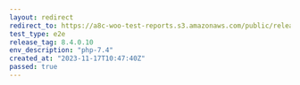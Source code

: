 ```yaml
---
layout: redirect
redirect_to: https://a8c-woo-test-reports.s3.amazonaws.com/public/release/8.4.0.10/php-7.4/e2e/index.html
test_type: e2e
release_tag: 8.4.0.10
env_description: "php-7.4"
created_at: "2023-11-17T10:47:40Z"
passed: true
---
```

